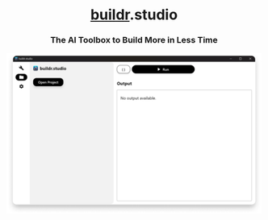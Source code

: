 <h1 align="center"><a href="https://github.com/code-on-sunday/buildr.studio">buildr</a>.studio</h1>
<h3 align="center">The AI Toolbox to Build More in Less Time</h3>

![Demo](./materials/screenshot.png)
